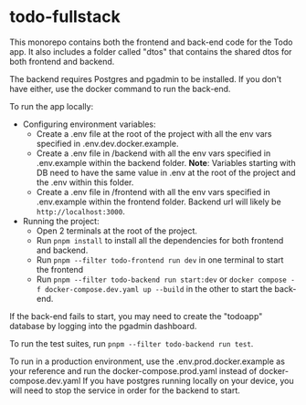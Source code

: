 # todo-fullstack

This monorepo contains both the frontend and back-end code for the Todo app.
It also includes a folder called "dtos" that contains the shared dtos for both frontend and backend.

The backend requires Postgres and pgadmin to be installed. If you don't have either, use the docker command to run the back-end.

To run the app locally:

- Configuring environment variables:
  - Create a .env file at the root of the project with all the env vars specified in .env.dev.docker.example.
  - Create a .env file in /backend with all the env vars specified in .env.example within the backend folder. **Note**: Variables starting with DB need to have the same value in .env at the root of the project and the .env within this folder.
  - Create a .env file in /frontend with all the env vars specified in .env.example within the frontend folder. Backend url will likely be `http://localhost:3000`.
- Running the project:
  - Open 2 terminals at the root of the project.
  - Run `pnpm install` to install all the dependencies for both frontend and backend.
  - Run `pnpm --filter todo-frontend run dev` in one terminal to start the frontend
  - Run `pnpm --filter todo-backend run start:dev` or `docker compose -f docker-compose.dev.yaml up --build` in the other to start the back-end.

If the back-end fails to start, you may need to create the "todoapp" database by logging into the pgadmin dashboard.

To run the test suites, run `pnpm --filter todo-backend run test`.

To run in a production environment, use the .env.prod.docker.example as your reference and run the docker-compose.prod.yaml instead of docker-compose.dev.yaml
If you have postgres running locally on your device, you will need to stop the service in order for the backend to start. 